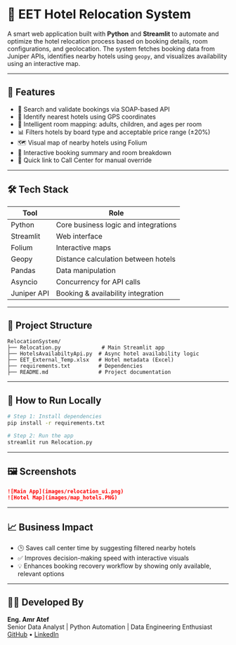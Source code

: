 # 🏨 EET Hotel Relocation System

A smart web application built with **Python** and **Streamlit** to automate and optimize the hotel relocation process based on booking details, room configurations, and geolocation. The system fetches booking data from Juniper APIs, identifies nearby hotels using `geopy`, and visualizes availability using an interactive map.

---

## 📌 Features

- 🔎 Search and validate bookings via SOAP-based API
- 📍 Identify nearest hotels using GPS coordinates
- 🧠 Intelligent room mapping: adults, children, and ages per room
- 📊 Filters hotels by board type and acceptable price range (±20%)
- 🗺️ Visual map of nearby hotels using Folium
- 🧾 Interactive booking summary and room breakdown
- 🔗 Quick link to Call Center for manual override

---

## 🛠️ Tech Stack

| Tool       | Role                                 |
|------------|--------------------------------------|
| Python     | Core business logic and integrations |
| Streamlit  | Web interface                        |
| Folium     | Interactive maps                     |
| Geopy      | Distance calculation between hotels  |
| Pandas     | Data manipulation                    |
| Asyncio    | Concurrency for API calls            |
| Juniper API| Booking & availability integration   |

---

## 📂 Project Structure

```
RelocationSystem/
├── Relocation.py             # Main Streamlit app
├── HotelsAvailabiltyApi.py  # Async hotel availability logic
├── EET_External_Temp.xlsx   # Hotel metadata (Excel)
├── requirements.txt         # Dependencies
├── README.md                # Project documentation
```

---

## 🚀 How to Run Locally

```bash
# Step 1: Install dependencies
pip install -r requirements.txt

# Step 2: Run the app
streamlit run Relocation.py
```

---

## 🖼️ Screenshots

```markdown
![Main App](images/relocation_ui.png)
![Hotel Map](images/map_hotels.PNG)
```

---

## 📈 Business Impact

- 🕒 Saves call center time by suggesting filtered nearby hotels
- ✅ Improves decision-making speed with interactive visuals
- 💡 Enhances booking recovery workflow by showing only available, relevant options

---

## 👨‍💻 Developed By

**Eng. Amr Atef**  
Senior Data Analyst | Python Automation | Data Engineering Enthusiast
[GitHub](https://github.com/AmrAtefAmer) • [LinkedIn](https://linkedin.com/in/amr-atef-665336151)
